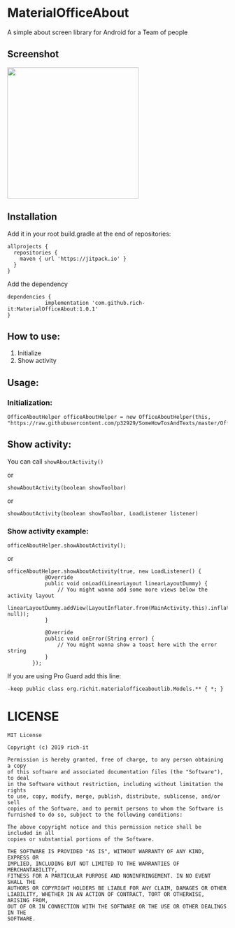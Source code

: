# MaterialOfficeAbout
A simple about screen library for Android for a Team of people

## Screenshot

<img src="https://user-images.githubusercontent.com/6418354/65818936-5c886780-e238-11e9-834e-5a39e4ce7850.jpg" width="300">

## Installation
Add it in your root build.gradle at the end of repositories:
```
allprojects {
  repositories {
    maven { url 'https://jitpack.io' }
  }
}
```

Add the dependency
```
dependencies {
	        implementation 'com.github.rich-it:MaterialOfficeAbout:1.0.1'
}
```

## How to use:
1. Initialize
2. Show activity

## Usage:
### Initialization:
```
OfficeAboutHelper officeAboutHelper = new OfficeAboutHelper(this, "https://raw.githubusercontent.com/p32929/SomeHowTosAndTexts/master/Office/OfficeInfoMaterial.json");
```

## Show activity:
You can call ```showAboutActivity()```

or

```showAboutActivity(boolean showToolbar)```

 or

```showAboutActivity(boolean showToolbar, LoadListener listener)```

### Show activity example:

```
officeAboutHelper.showAboutActivity();
```

or

```
officeAboutHelper.showAboutActivity(true, new LoadListener() {
            @Override
            public void onLoad(LinearLayout linearLayoutDummy) {
                // You might wanna add some more views below the activity layout
                linearLayoutDummy.addView(LayoutInflater.from(MainActivity.this).inflate(R.layout.just_a_dummy_layout, null));
            }

            @Override
            public void onError(String error) {
                // You might wanna show a toast here with the error string
            }
        });
```

If you are using Pro Guard add this line:

```
-keep public class org.richit.materialofficeaboutlib.Models.** { *; }
```

# LICENSE

```
MIT License

Copyright (c) 2019 rich-it

Permission is hereby granted, free of charge, to any person obtaining a copy
of this software and associated documentation files (the "Software"), to deal
in the Software without restriction, including without limitation the rights
to use, copy, modify, merge, publish, distribute, sublicense, and/or sell
copies of the Software, and to permit persons to whom the Software is
furnished to do so, subject to the following conditions:

The above copyright notice and this permission notice shall be included in all
copies or substantial portions of the Software.

THE SOFTWARE IS PROVIDED "AS IS", WITHOUT WARRANTY OF ANY KIND, EXPRESS OR
IMPLIED, INCLUDING BUT NOT LIMITED TO THE WARRANTIES OF MERCHANTABILITY,
FITNESS FOR A PARTICULAR PURPOSE AND NONINFRINGEMENT. IN NO EVENT SHALL THE
AUTHORS OR COPYRIGHT HOLDERS BE LIABLE FOR ANY CLAIM, DAMAGES OR OTHER
LIABILITY, WHETHER IN AN ACTION OF CONTRACT, TORT OR OTHERWISE, ARISING FROM,
OUT OF OR IN CONNECTION WITH THE SOFTWARE OR THE USE OR OTHER DEALINGS IN THE
SOFTWARE.

```